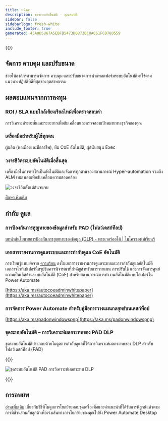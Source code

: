 ```yaml
---
title: หน้าตา
description: ชุดระบบอัตโนมัติ - คุณสมบัติ
sidebar: false
sidebarlogo: fresh-white
include_footer: true
generated: 45A0D5867A5EBFB5473D0873BC8AC61FCD780559
---
```


{{<toc>}}

## จัดการ ควบคุม และปรับขนาด

ช่วยให้องค์กรสามารถจัดการ ควบคุม และปรับขนาดการนําแพลตฟอร์มระบบอัตโนมัติมาใช้ตามแนวทางปฏิบัติที่ดีที่สุดของอุตสาหกรรม

## ผลตอบแทนจากการลงทุน

### ROI / SLA แบบใกล้เคียงเรียลไทม์เพื่อตรวจสอบค่า

การวิเคราะห์ระยะสั้นและระยะยาวเพื่อขับเคลื่อนและตรวจสอบเป้าหมายทางธุรกิจของคุณ

### เครื่องมือสําหรับผู้ใช้ทุกคน

ผู้ผลิต (พลเมืองและมืออาชีพ), ทีม CoE อัตโนมัติ, ผู้สนับสนุน Exec

### วงจรชีวิตระบบอัตโนมัติเมื่อสิ้นสุด

เครื่องมือในการทําให้เป็นอัตโนมัติและจัดการทุกด้านของสถานการณ์ Hyper-automation รวมถึง ALM เทมเพลตเพื่อขับเคลื่อนความสอดคล้อง

![วงจรชีวิตตั้งแต่ต้นจนจบ](/images/illustrations/end-to-end.png)

[ศึกษาเพิ่มเติม](https://learn.microsoft.com/power-automate/guidance/automation-kit/overview/automation-coe-strategy#automation-lifecycle)

## กำกับ ดูแล

### การป้องกันการสูญหายของข้อมูลสําหรับ PAD (โฟลว์เดสก์ท็อป)

[บทนําสู่นโยบายการป้องกันการสูญหายของข้อมูล (DLP) - พาวเวอร์ออโต้ | ไมโครซอฟท์เรียนรู้](https://learn.microsoft.com/power-automate/prevent-data-loss#data-loss-prevention-for-desktop-flows-preview)

### เอกสารรายงานการดูแลระบบและการกํากับดูแล CoE อัตโนมัติ

การเรียนรู้แบบย่อจาก [ความร้อน](https://learn.microsoft.com/power-platform/guidance/automation-coe/heat) ลงในเอกสารรายงานการดูแลระบบและการกํากับดูแลอัตโนมัติ เอกสารไวท์เปเปอร์นี้สรุปข้อควรพิจารณาที่สําคัญสําหรับการวางแผน การปรับใช้ และการจัดการศูนย์ความเป็นเลิศด้านระบบอัตโนมัติ (CoE) สําหรับสถานการณ์การทํางานอัตโนมัติแบบไฮเปอร์ใน Power Automate 

[https://aka.ms/autocoeadminwhitepaper](https://aka.ms/autocoeadminwhitepaper)

### การจัดการ Power Automate สําหรับคู่มือการวางแผนกลยุทธ์บนเดสก์ท็อป

[https://aka.ms/padonwindowspnp](https://aka.ms/padonwindowspnp)

### ชุดระบบอัตโนมัติ – การวิเคราะห์ผลกระทบของ PAD DLP

ชุดระบบอัตโนมัติประกอบด้วยโมดูลการกํากับดูแลที่ให้การวิเคราะห์ผลกระทบของ DLP สําหรับโฟลว์เดสก์ท็อป (PAD)

{{<border>}}

![ชุดระบบอัตโนมัติ PAD การวิเคราะห์ผลกระทบ DLP](/images/pad-dlp-impact.png)

{{</border>}}




## การอพยพ

[อ่านเพิ่มเติม](/th/migration) เกี่ยวกับวิธีที่โมดูลการโยกย้ายมอบชุดเครื่องมือและคําแนะนําที่ได้รับการพิสูจน์แล้วตามการมีส่วนร่วมกับลูกค้าเพื่อเร่งเส้นทางการโยกย้ายของคุณไปยัง Power Automate Desktop
